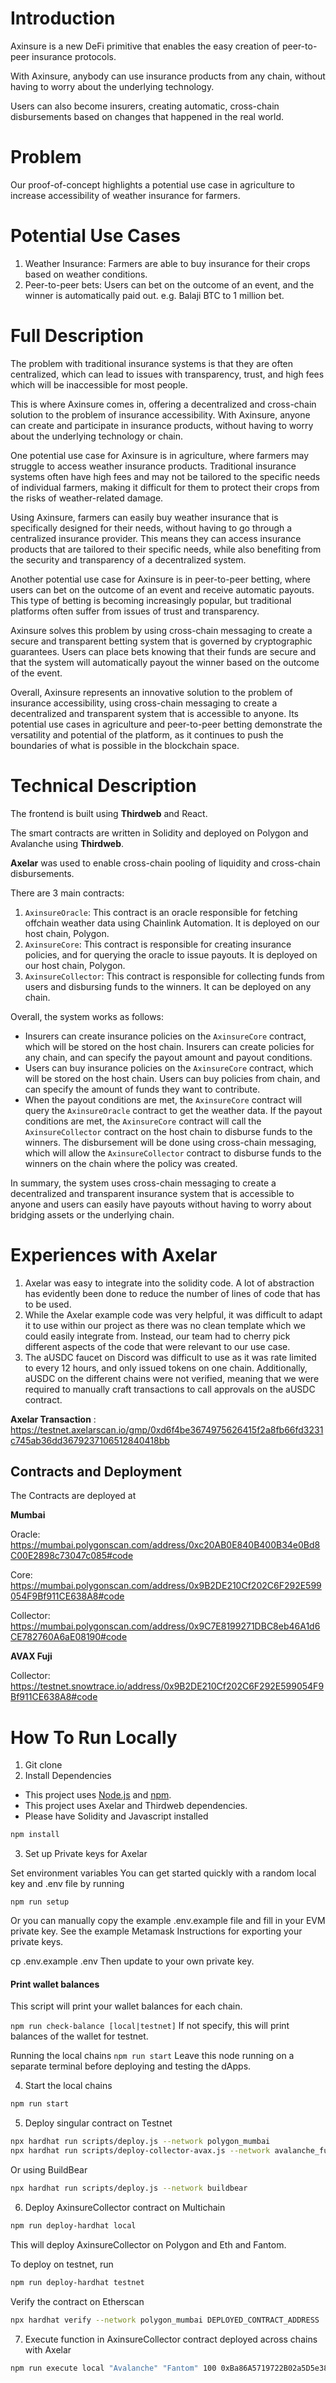 # Introduction

Axinsure is a new DeFi primitive that enables the easy creation of peer-to-peer insurance protocols.

With Axinsure, anybody can use insurance products from any chain, without having to worry about the underlying technology.

Users can also become insurers, creating automatic, cross-chain disbursements based on changes that happened in the real world.

# Problem

Our proof-of-concept highlights a potential use case in agriculture to increase accessibility of weather insurance for farmers.

# Potential Use Cases

1. Weather Insurance: Farmers are able to buy insurance for their crops based on weather conditions.
2. Peer-to-peer bets: Users can bet on the outcome of an event, and the winner is automatically paid out. e.g. Balaji BTC to 1 million bet.

# Full Description

The problem with traditional insurance systems is that they are often centralized, which can lead to issues with transparency, trust, and high fees which will be inaccessible for most people.

This is where Axinsure comes in, offering a decentralized and cross-chain solution to the problem of insurance accessibility. With Axinsure, anyone can create and participate in insurance products, without having to worry about the underlying technology or chain.

One potential use case for Axinsure is in agriculture, where farmers may struggle to access weather insurance products. Traditional insurance systems often have high fees and may not be tailored to the specific needs of individual farmers, making it difficult for them to protect their crops from the risks of weather-related damage.

Using Axinsure, farmers can easily buy weather insurance that is specifically designed for their needs, without having to go through a centralized insurance provider. This means they can access insurance products that are tailored to their specific needs, while also benefiting from the security and transparency of a decentralized system.

Another potential use case for Axinsure is in peer-to-peer betting, where users can bet on the outcome of an event and receive automatic payouts. This type of betting is becoming increasingly popular, but traditional platforms often suffer from issues of trust and transparency.

Axinsure solves this problem by using cross-chain messaging to create a secure and transparent betting system that is governed by cryptographic guarantees. Users can place bets knowing that their funds are secure and that the system will automatically payout the winner based on the outcome of the event.

Overall, Axinsure represents an innovative solution to the problem of insurance accessibility, using cross-chain messaging to create a decentralized and transparent system that is accessible to anyone. Its potential use cases in agriculture and peer-to-peer betting demonstrate the versatility and potential of the platform, as it continues to push the boundaries of what is possible in the blockchain space.

# Technical Description

The frontend is built using **Thirdweb** and React.

The smart contracts are written in Solidity and deployed on Polygon and Avalanche using **Thirdweb**.

**Axelar** was used to enable cross-chain pooling of liquidity and cross-chain disbursements.

There are 3 main contracts:

1. `AxinsureOracle`: This contract is an oracle responsible for fetching offchain weather data using Chainlink Automation. It is deployed on our host chain, Polygon.
2. `AxinsureCore`: This contract is responsible for creating insurance policies, and for querying the oracle to issue payouts. It is deployed on our host chain, Polygon.
3. `AxinsureCollector`: This contract is responsible for collecting funds from users and disbursing funds to the winners. It can be deployed on any chain.

Overall, the system works as follows:

- Insurers can create insurance policies on the `AxinsureCore` contract, which will be stored on the host chain. Insurers can create policies for any chain, and can specify the payout amount and payout conditions.
- Users can buy insurance policies on the `AxinsureCore` contract, which will be stored on the host chain. Users can buy policies from chain, and can specify the amount of funds they want to contribute.
- When the payout conditions are met, the `AxinsureCore` contract will query the `AxinsureOracle` contract to get the weather data. If the payout conditions are met, the `AxinsureCore` contract will call the `AxinsureCollector` contract on the host chain to disburse funds to the winners. The disbursement will be done using cross-chain messaging, which will allow the `AxinsureCollector` contract to disburse funds to the winners on the chain where the policy was created.

In summary, the system uses cross-chain messaging to create a decentralized and transparent insurance system that is accessible to anyone and users can easily have payouts without having to worry about bridging assets or the underlying chain.

# Experiences with Axelar

1. Axelar was easy to integrate into the solidity code. A lot of abstraction has evidently been done to reduce the number of lines of code that has to be used.
2. While the Axelar example code was very helpful, it was difficult to adapt it to use within our project as there was no clean template which we could easily integrate from. Instead, our team had to cherry pick different aspects of the code that were relevant to our use case.
3. The aUSDC faucet on Discord was difficult to use as it was rate limited to every 12 hours, and only issued tokens on one chain. Additionally, aUSDC on the different chains were not verified, meaning that we were required to manually craft transactions to call approvals on the aUSDC contract.

**Axelar Transaction** : <https://testnet.axelarscan.io/gmp/0xd6f4be3674975626415f2a8fb66fd3231c745ab36dd3679237106512840418bb>

## Contracts and Deployment

The Contracts are deployed at

**Mumbai**

Oracle:
<https://mumbai.polygonscan.com/address/0xc20AB0E840B400B34e0Bd8C00E2898c73047c085#code>

Core:
<https://mumbai.polygonscan.com/address/0x9B2DE210Cf202C6F292E599054F9Bf911CE638A8#code>

Collector:
<https://mumbai.polygonscan.com/address/0x9C7E8199271DBC8eb46A1d6CE782760A6aE08190#code>

**AVAX Fuji**

Collector:
<https://testnet.snowtrace.io/address/0x9B2DE210Cf202C6F292E599054F9Bf911CE638A8#code>

# How To Run Locally

1. Git clone
2. Install Dependencies

- This project uses [Node.js](https://nodejs.org/en/) and [npm](https://www.npmjs.com/).
- This project uses Axelar and Thirdweb dependencies.
- Please have Solidity and Javascript installed

```bash
npm install
```

3. Set up Private keys for Axelar

Set environment variables
You can get started quickly with a random local key and .env file by running

`npm run setup`

Or you can manually copy the example .env.example file and fill in your EVM private key. See the example Metamask Instructions for exporting your private keys.

cp .env.example .env
Then update to your own private key.

#### Print wallet balances

This script will print your wallet balances for each chain.

`npm run check-balance [local|testnet]`
If not specify, this will print balances of the wallet for testnet.

Running the local chains
`npm run start`
Leave this node running on a separate terminal before deploying and testing the dApps.

4. Start the local chains

```bash
npm run start
```

5. Deploy singular contract on Testnet

```bash
npx hardhat run scripts/deploy.js --network polygon_mumbai
npx hardhat run scripts/deploy-collector-avax.js --network avalanche_fuji
```

Or using BuildBear

```bash
npx hardhat run scripts/deploy.js --network buildbear
```

6. Deploy AxinsureCollector contract on Multichain

```bash
npm run deploy-hardhat local
```

This will deploy AxinsureCollector on Polygon and Eth and Fantom.

To deploy on testnet, run

```bash
npm run deploy-hardhat testnet
```

Verify the contract on Etherscan

```bash
npx hardhat verify --network polygon_mumbai DEPLOYED_CONTRACT_ADDRESS
```

7. Execute function in AxinsureCollector contract deployed across chains with Axelar

```bash
npm run execute local "Avalanche" "Fantom" 100 0xBa86A5719722B02a5D5e388999C25f3333c7A9fb
```
